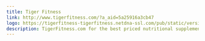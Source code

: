 ```yaml
---
title: Tiger Fitness
link: http://www.tigerfitness.com/?a_aid=5a25916a3cb47
logo: https://tigerfitness-tigerfitness.netdna-ssl.com/pub/static/version1514955845/frontend/Tigerfitness/tiger/en_US/images/logo.png
description: TigerFitness.com for the best priced nutritional supplements and customer service in the industry.
---
```

